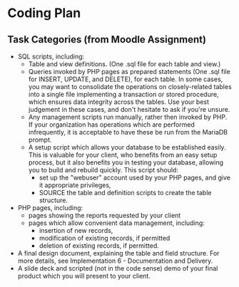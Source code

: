 # Coding Plan

## Task Categories (from Moodle Assignment)
- SQL scripts, including:
    - Table and view definitions. (One .sql file for each table and view.)
    - Queries invoked by PHP pages as prepared statements (One .sql file for INSERT, UPDATE, and DELETE), for each table. In some cases, you may want to consolidate the operations on closely-related tables into a single file implementing a transaction or stored procedure, which ensures data integrity across the tables. Use your best judgement in these cases, and don't hesitate to ask if you're unsure.
    - Any management scripts run manually, rather then invoked by PHP. If your organization has operations which are performed infrequently, it is acceptable to have these be run from the MariaDB prompt.
    - A setup script which allows your database to be established easily. This is valuable for your client, who benefits from an easy setup process, but it also benefits you in testing your database, allowing you to build and rebuild quickly. This script should:
        - set up the "webuser" account used by your PHP pages, and give it appropriate privileges,
        - SOURCE the table and definition scripts to create the table structure.
- PHP pages, including:
    - pages showing the reports requested by your client
    - pages which allow convenient data management, including:
        - insertion of new records,
        - modification of existing records, if permitted
        - deletion of existing records, if permitted.
- A final design document, explaining the table and field structure. For more details, see Implementation 6 - Documentation and Delivery.
- A slide deck and scripted (not in the code sense) demo of your final product which you will present to your client.
